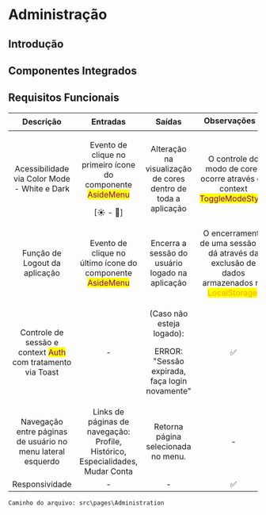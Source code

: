 # Administração

## Introdução

## Componentes Integrados



## Requisitos Funcionais



|                                           Descrição                                           |                                                       Entradas                                                      |                                         Saídas                                         |                                                          Observações ⭐                                                          |
| :-------------------------------------------------------------------------------------------: | :-----------------------------------------------------------------------------------------------------------------: | :------------------------------------------------------------------------------------: | :-----------------------------------------------------------------------------------------------------------------------------: |
|                          Acessibilidade via Color Mode - White e Dark                         | <p>Evento de clique no primeiro ícone do componente <mark style="color:purple;">AsideMenu</mark></p><p>[☀ - 🌙]</p> |              Alteração na visualização de cores dentro de toda a aplicação             |            O controle do modo de cores ocorre através do context <mark style="color:purple;">ToggleModeStyle</mark>.            |
|                                 Função de Logout da aplicação                                 |             Evento de clique no último ícone do componente <mark style="color:purple;">AsideMenu</mark>             |                     Encerra a sessão do usuário logado na aplicação                    | O encerramento de uma sessão se dá através da exclusão de dados armazenados no <mark style="color:orange;">LocalStorage</mark>. |
| Controle de sessão e context <mark style="color:purple;">Auth</mark> com tratamento via Toast |                                                          -                                                          | <p>(Caso não esteja logado): </p><p>ERROR: "Sessão expirada, faça login novamente"</p> |                                                                ✅                                                                |
|                  Navegação entre páginas de usuário no menu lateral esquerdo                  |                    Links de páginas de navegação: Profile, Histórico, Especialidades, Mudar Conta                   |                           Retorna página selecionada no menu.                          |                                                                -                                                                |
|                                        Responsividade                                         |                                                          -                                                          |                                            -                                           |                                                                ✅                                                                |

```
Caminho do arquivo: src\pages\Administration
```
